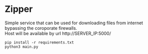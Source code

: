 # Zipper

Simple service that can be used for downloading files from internet bypassing  the coroporate firewalls.  
Host will be available by url http://SERVER_IP:5000/

```
pip install -r requirements.txt
python3 main.py
```

